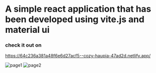 # A simple react application that has been developed using vite.js and material ui

### check it out on 
https://64c236a381a48f6e6d27acf5--cozy-haupia-47ad2d.netlify.app/

![page1](https://github.com/manish8285/react-vite-mui-app/assets/113131864/0296e63a-5d8f-4a80-83d5-2b17ee2e9763)
![page2](https://github.com/manish8285/react-vite-mui-app/assets/113131864/40296d56-3d20-4996-877e-a9e041486dcd)
